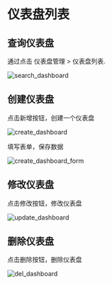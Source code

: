 # 仪表盘列表



## 查询仪表盘

通过点击 仪表盘管理 > 仪表盘列表.


![search_dashboard](/docs-assets/img/dashboard/search_dashboard.png)

## 创建仪表盘

点击新增按钮，创建一个仪表盘

![create_dashboard](/docs-assets/img/dashboard/create_dashboard.png)

填写表单，保存数据

![create_dashboard_form](/docs-assets/img/dashboard/create_dashboard_form.png)

## 修改仪表盘 

点击修改按钮，修改仪表盘

![update_dashboard](/docs-assets/img/dashboard/update_dashboard.png)

## 删除仪表盘

点击删除按钮，删除仪表盘

![del_dashboard](/docs-assets/img/dashboard/del_dashboard.png)